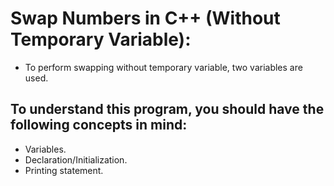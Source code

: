 # Swap Numbers in C++ (Without Temporary Variable):
- To perform swapping without temporary variable, two variables are used.

## To understand this program, you should have the following concepts in mind: 
- Variables.
- Declaration/Initialization.
- Printing statement.
